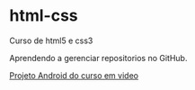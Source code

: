 # html-css
Curso de html5 e css3

Aprendendo a gerenciar repositorios no GitHub.

<a href="https://nna404.github.io/html-css/projetos/projeto-android/android.html
">Projeto Android do curso em video</a> 